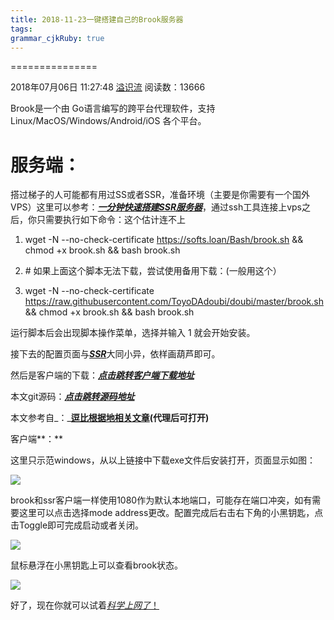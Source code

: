 ```yaml
---
title: 2018-11-23一键搭建自己的Brook服务器
tags: 
grammar_cjkRuby: true
---
```


===============

2018年07月06日 11:27:48 [溢识流](https://me.csdn.net/VicdorLin) 阅读数：13666

Brook是一个由 Go语言编写的跨平台代理软件，支持 Linux/MacOS/Windows/Android/iOS 各个平台。

服务端：
====

搭过梯子的人可能都有用过SS或者SSR，准备环境（主要是你需要有一个国外VPS）这里可以参考：[**_一分钟快速搭建SSR服务器_**](https://blog.csdn.net/vicdorlin/article/details/80893842)，通过ssh工具连接上vps之后，你只需要执行如下命令：这个估计连不上

1.  wget -N --no-check-certificate https://softs.loan/Bash/brook.sh && chmod +x brook.sh && bash brook.sh

3.  \# 如果上面这个脚本无法下载，尝试使用备用下载：(一般用这个）
4.  wget -N --no-check-certificate https://raw.githubusercontent.com/ToyoDAdoubi/doubi/master/brook.sh && chmod +x brook.sh && bash brook.sh

运行脚本后会出现脚本操作菜单，选择并输入 1 就会开始安装。  

接下去的配置页面与[**_SSR_**](https://blog.csdn.net/vicdorlin/article/details/80893842)大同小异，依样画葫芦即可。

然后是客户端的下载：_**[点击跳转客户端下载地址](https://github.com/txthinking/brook/releases)**_

本文git源码：_**[点击跳转源码地址](https://github.com/txthinking/brook)**_

本文参考自_：_**[逗比根据地相关文章](https://doub.io/brook-jc2/)(代理后可打开)**

客户端**：**

这里只示范windows，从以上链接中下载exe文件后安装打开，页面显示如图：  

![](https://img-blog.csdn.net/20180706115219755?watermark/2/text/aHR0cHM6Ly9ibG9nLmNzZG4ubmV0L1ZpY2Rvckxpbg==/font/5a6L5L2T/fontsize/400/fill/I0JBQkFCMA==/dissolve/70)  

brook和ssr客户端一样使用1080作为默认本地端口，可能存在端口冲突，如有需要这里可以点击选择mode address更改。配置完成后右击右下角的小黑钥匙，点击Toggle即可完成启动或者关闭。

![](https://img-blog.csdn.net/20180706120452517?watermark/2/text/aHR0cHM6Ly9ibG9nLmNzZG4ubmV0L1ZpY2Rvckxpbg==/font/5a6L5L2T/fontsize/400/fill/I0JBQkFCMA==/dissolve/70)  

鼠标悬浮在小黑钥匙上可以查看brook状态。

![](https://img-blog.csdn.net/20180706120546984?watermark/2/text/aHR0cHM6Ly9ibG9nLmNzZG4ubmV0L1ZpY2Rvckxpbg==/font/5a6L5L2T/fontsize/400/fill/I0JBQkFCMA==/dissolve/70)  

好了，现在你就可以试着[_科学上网了_！](https://www.google.com/)